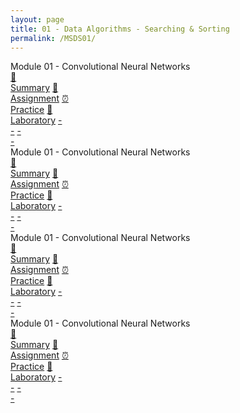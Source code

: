 ```yaml
---
layout: page
title: 01 - Data Algorithms - Searching & Sorting
permalink: /MSDS01/
---
```


<div class="row">
  <div class="btn text">
    <div class="btn name">Module 01 - Convolutional Neural Networks</div>
    <div class="row" style="grid-template-columns: 1fr 1fr 1fr 1fr 1fr 1fr;">
      <a href="/02-MSDS-Courses/MSDS01/M1/" class="btn box1">📝<br>Summary</a>
      <a href="/02-MSDS-Courses/MSDS01/M1/" class="btn box2">📖<br>Assignment</a>
      <a href="/02-MSDS-Courses/MSDS01/M1/" class="btn box3">⏰<br>Practice</a>
      <a href="/02-MSDS-Courses/MSDS01/M1/" class="btn box4">📂<br>Laboratory</a>
      <a href="" class="btn empty">-<br>-</a>
      <a href="" class="btn empty">-<br>-</a>
    </div>
  </div>
</div>

<div class="row">
  <div class="btn text">
    <div class="btn name">Module 01 - Convolutional Neural Networks</div>
    <div class="row" style="grid-template-columns: 1fr 1fr 1fr 1fr 1fr 1fr;">
      <a href="/02-MSDS-Courses/MSDS01/M1/" class="btn box1">📝<br>Summary</a>
      <a href="/02-MSDS-Courses/MSDS01/M1/" class="btn box2">📖<br>Assignment</a>
      <a href="/02-MSDS-Courses/MSDS01/M1/" class="btn box3">⏰<br>Practice</a>
      <a href="/02-MSDS-Courses/MSDS01/M1/" class="btn box4">📂<br>Laboratory</a>
      <a href="" class="btn empty">-<br>-</a>
      <a href="" class="btn empty">-<br>-</a>
    </div>
  </div>
</div>

<div class="row">
  <div class="btn text">
    <div class="btn name">Module 01 - Convolutional Neural Networks</div>
    <div class="row" style="grid-template-columns: 1fr 1fr 1fr 1fr 1fr 1fr;">
      <a href="/02-MSDS-Courses/MSDS01/M1/" class="btn box1">📝<br>Summary</a>
      <a href="/02-MSDS-Courses/MSDS01/M1/" class="btn box2">📖<br>Assignment</a>
      <a href="/02-MSDS-Courses/MSDS01/M1/" class="btn box3">⏰<br>Practice</a>
      <a href="/02-MSDS-Courses/MSDS01/M1/" class="btn box4">📂<br>Laboratory</a>
      <a href="" class="btn empty">-<br>-</a>
      <a href="" class="btn empty">-<br>-</a>
    </div>
  </div>
</div>

<div class="row">
  <div class="btn text">
    <div class="btn name">Module 01 - Convolutional Neural Networks</div>
    <div class="row" style="grid-template-columns: 1fr 1fr 1fr 1fr 1fr 1fr;">
      <a href="/02-MSDS-Courses/MSDS01/M1/" class="btn box1">📝<br>Summary</a>
      <a href="/02-MSDS-Courses/MSDS01/M1/" class="btn box2">📖<br>Assignment</a>
      <a href="/02-MSDS-Courses/MSDS01/M1/" class="btn box3">⏰<br>Practice</a>
      <a href="/02-MSDS-Courses/MSDS01/M1/" class="btn box4">📂<br>Laboratory</a>
      <a href="" class="btn empty">-<br>-</a>
      <a href="" class="btn empty">-<br>-</a>
    </div>
  </div>
</div>

<br><br><br><br><br><br><br><br><br><br><br><br><br><br><br>
<br><br><br><br><br><br><br><br><br><br><br><br><br><br><br>